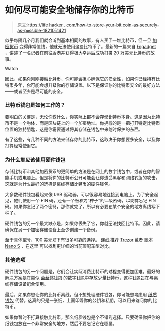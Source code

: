 # 如何尽可能安全地储存你的比特币

> 原文:[https://life hacker . com/how-to-store-your-bit coin-as-securely-as-possible-1821051421](https://lifehacker.com/how-to-store-your-bitcoin-as-securely-as-possible-1821051421)

似乎每隔几个月我们就会听到基本相同的故事，有人买了一堆比特币，但一旦 [加密货币](https://twocents.lifehacker.com/what-you-should-know-about-cryptocurrency-1797516688) 变得非常值钱，他就无法使用这些比特币了。最新的一篇来自 [Engadget](https://www.engadget.com/2017/12/05/how-not-to-store-your-bitcoins/) ，讲述了一名记者在前往香港并获得极大幸运后成功打捞 20 万美元比特币的故事。

Watch

因此，如果你刚刚接触比特币，你可能会担心确保它的安全性，如果你已经持有比特币多年，你可能会想升级你的存储设置。以下是保证你的比特币安全的最好方法——或者至少是尽可能的安全。

### 比特币钱包是如何工作的？

要明白的关键是，无论你做什么，你实际上都不会存储比特币本身。这是因为比特币不是一个物体，而是区块链上的一个加密地址。你拥有的是一把打开特定比特币位置的独特钥匙，这是你需要通过将其存储在钱包中来随时保护的东西。

有了这些，有几种不同的方法来储存你的比特币，这取决于你想要多安全，以及你打算经常使用它。

### 为什么您应该使用硬件钱包

存储比特币和其他加密货币的更简单的方法是在网上的数字钱包中，或者在你的智能手机或电脑上。但是将你的比特币公开可能会让你遭受黑客和网络钓鱼的攻击。这就是为什么最好的选择是离线存储比特币的硬件钱包。

大多数硬件钱包看起来像 USB 驱动器，可以很容易地连接到电脑上。为了安全起见，他们使用一个 PIN 码，还有一个被称为“种子”的二级密码，以防你忘记 PIN 码。如果你忘记了两个密码，那你就完了，所以有必要在某个安全的地方离线写下种子。

硬件钱包的另一个最大缺点是，如果你丢失了它，你就无法找回比特币。因此，请确保在另一个加密存储设备上至少创建一个备份。

至于具体型号，100 美元以下有很多可靠的选择。 [连线](https://www.wired.com/story/how-to-keep-bitcoin-safe-and-secure/) 推荐 [Trezor](https://trezor.io/) 或者 [账本 Nano S](https://www.ledgerwallet.com/products/ledger-nano-s) ，在这里 可以找到更详细的当前顶配车型对比。

### 其他选项

硬件钱包的另一个问题是，它们会让实际消费比特币的过程变得更加困难。最好的解决方案是在类似 [菌丝体钱包](https://wallet.mycelium.com/) 的数字钱包中存放少量比特币，这种钱包旨在与离线存储设备配合使用。

最后，如果你想让你的比特币离线，但不想处理硬件钱包，你可能想考虑用 [纸质钱包](https://blockgeeks.com/guides/paper-wallet-guide/) 代替。这真的只是一张纸，上面印着你的公钥和私钥，可以用来访问你的比特币。

如果你暂时不打算接触比特币，那么纸质钱包是个不错的选择。只要确保你把你的纸钱包放在一个非常安全的地方，然后不要忘记它在哪里。